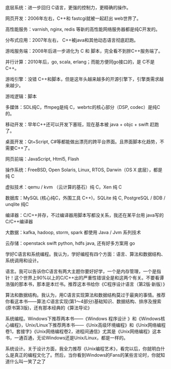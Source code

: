 底层系统：进一步回归 C语言，更强的控制力，更精确的操作。

网页开发：2006年左右，C++和 fastcgi就被一起赶出 web世界了。

高性能服务：varnish, nginx, redis 等新的高性能网络服务器都是纯C开发的。

分布式应用：2007年左右， C++被java和其他动态语言彻底赶跑。

游戏服务端：2008年后进一步进化为 C 和 脚本，完全看不到胖C++服务端了。

并行计算：2010年后，go, scala, erlang；而能方便同go接口的，是 C不是C++。

游戏引擎：没错 C++和脚本，但是这年头越来越多的开源引擎下，引擎类需求越来越少。

游戏逻辑：脚本

多媒体：SDL纯C，ffmpeg是纯 C，webrtc的核心部分（DSP, codec）是纯C的。

移动开发：早年C++还可以开发下塞班，现在基本被 java + objc + swift 赶跑了。

桌面开发：Qt+Script, C#等都能做出漂亮的跨平台界面。且界面脚本化趋势，不需要C++了。

网页前端：JavaScript, Html5, Flash

操作系统：FreeBSD, Open Solaris, Linux, RTOS, Darwin（OS X 底层），都是纯 C

虚拟技术：qemu / kvm （云计算的基石）纯 C，Xen 纯 C

数据库：MySQL (核心纯C，外围工具 C++)，SQLite 纯 C, PostgreSQL / BDB / unqlite 纯C

编译器：C/C++并存，不过编译器用脚本写都没关系，我还在某平台用 java写的 C/C++编译器

大数据：kafka, hadoop, storm, spark 都使用 Java / Jvm 系列技术

云存储：openstack swift python, hdfs java, 还有好多方案用 go


学好C语言和系统编程。我认为，学好编程有四个方面：语言、算法和数据结构、系统调用和设计。



语言。我可以告诉你C语言有两大主题你要好好学，一个是内存管理，一个是指针！这个世界上90%以上的C/C++出的严重性错误全是和这两个有关。不要看谭浩强的那本书，那本是本烂书。推荐这本书给你《C程序设计语言（第2版·新版）》

算法和数据结构。我认为，用C语言实现算法和数据结构莫过于最爽的事情。推荐你看这本书——算法:C语言实现(第1～4部分)基础知识、数据结构、排序及搜索(原书第3版)，还有那本经典的《算法导论》

系统编程。Windows下推荐两本书——《Windows 程序设计 》和《Windows核心编程》，Unix/Linux下推荐两本书——《Unix高级环境编程》和《Unix网络编程卷1，套接字》《Unix网络编程卷2，进程间通信》尤其是《Unix网络编程》这本书，一通百通，无论Windows还是Unix/Linux，都是一样的。

系统设计。关于设计方面，我全力推荐《Unix编程艺术》，看完以后，你就明白什么是真正的编程文化了。然后，当你看到Windows的Fans的某些言论时，你就知道什么叫一笑了之了